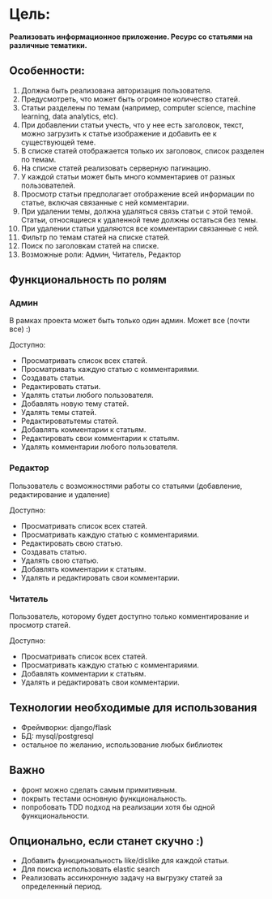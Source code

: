 # **Цель:**

**Реализовать информационное приложение. Ресурс со статьями на различные тематики.**

## Особенности:

1. Должна быть реализована авторизация пользователя.
2. Предусмотреть, что может быть огромное количество статей.
3. Статьи разделены по темам (например, computer science, machine learning, data analytics, etc).
4. При добавлении статьи учесть, что у нее есть заголовок, текст, можно загрузить к статье изображение и добавить ее к существующей теме.
5. В списке статей отображается только их заголовок, список разделен по темам.
6. На списке статей реализовать серверную пагинацию.
7. У каждой статьи может быть много комментариев от разных пользователей.
8. Просмотр статьи предполагает отображение всей информации по статье, включая связанные с ней комментарии.
9. При удалении темы, должна удаляться связь статьи с этой темой. Статьи, относящиеся к удаленной теме должны остаться без темы.
10. При удалении статьи удаляются все комментарии связанные с ней.
11. Фильтр по темам статей на списке статей.
12. Поиск по заголовкам статей на списке.
13. Возможные роли: Админ, Читатель, Редактор

## Функциональность по ролям

### Админ

В рамках проекта может быть только один админ. Может все (почти все) :)

Доступно:

- Просматривать список всех статей.
- Просматривать каждую статью с комментариями.
- Создавать статьи.
- Редактировать статьи.
- Удалять статьи любого пользователя.
- Добавлять новую тему статей.
- Удалять темы статей.
- Редактироватьтемы статей.
- Добавлять комментарии к статьям.
- Редактировать свои комментарии к статьям.
- Удалять комментарии любого пользователя.

### Редактор

Пользователь с возможностями работы со статьями (добавление, редактирование и удаление)

Доступно:

- Просматривать список всех статей.
- Просматривать каждую статью с комментариями.
- Редактировать свою статью.
- Создавать статью.
- Удалять свою статью.
- Добавлять комментарии к статьям.
- Удалять и редактировать свои комментарии.

### Читатель

Пользователь, которому будет доступно только комментирование и просмотр статей.

Доступно:

- Просматривать список всех статей.
- Просматривать каждую статью с комментариями.
- Добавлять комментарии к статьям.
- Удалять и редактировать свои комментарии.

## Технологии необходимые для использования

- Фреймворки: django/flask
- БД: mysql/postgresql
- остальное по желанию, использование любых библиотек

## Важно

- фронт можно сделать самым примитивным.
- покрыть тестами основную функциональность.
- попробовать TDD подход на реализации хотя бы одной функциональности.

## Опционально, если станет скучно :)

- Добавить функциональность like/dislike для каждой статьи.
- Для поиска использовать elastic search
- Реализовать ассинхронную задачу на выгрузку статей за определенный период.
